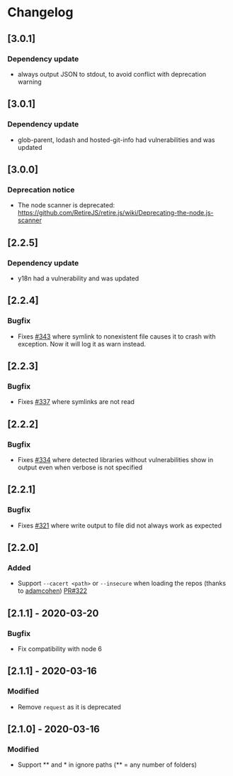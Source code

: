 # Changelog

## [3.0.1]

### Dependency update
- always output JSON to stdout, to avoid conflict with deprecation warning

## [3.0.1]

### Dependency update
- glob-parent, lodash and hosted-git-info had vulnerabilities and was updated

## [3.0.0]

### Deprecation notice
- The node scanner is deprecated: https://github.com/RetireJS/retire.js/wiki/Deprecating-the-node.js-scanner

## [2.2.5]

### Dependency update
- y18n had a vulnerability and was updated

## [2.2.4]

### Bugfix
- Fixes [#343](https://github.com/RetireJS/retire.js/pull/343) where symlink to nonexistent file causes it to crash with exception. Now it will log it as warn instead.

## [2.2.3]

### Bugfix
- Fixes [#337](https://github.com/RetireJS/retire.js/issues/337) where symlinks are not read


## [2.2.2]

### Bugfix
- Fixes [#334](https://github.com/RetireJS/retire.js/issues/334) where detected libraries without vulnerabilities show in output even when verbose is not specified


## [2.2.1]

### Bugfix
- Fixes [#321](https://github.com/RetireJS/retire.js/issues/321) where write output to file did not always work as expected

## [2.2.0] 

### Added
- Support `--cacert <path>` or `--insecure` when loading the repos (thanks to [adamcohen](https://github.com/adamcohen)) [PR#322](https://github.com/RetireJS/retire.js/pull/322)


## [2.1.1] - 2020-03-20

### Bugfix
- Fix compatibility with node 6


## [2.1.1] - 2020-03-16

### Modified
- Remove `request` as it is deprecated


## [2.1.0] - 2020-03-16

### Modified
- Support ** and * in ignore paths (** = any number of folders)

